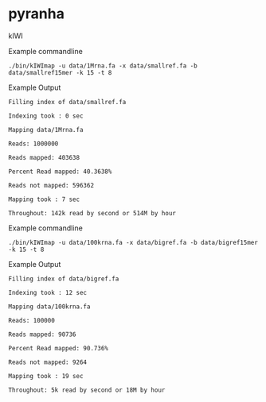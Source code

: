 # pyranha
kIWI


Example commandline

	./bin/kIWImap -u data/1Mrna.fa -x data/smallref.fa -b data/smallref15mer -k 15 -t 8
 
Example Output

	Filling index of data/smallref.fa
	
	Indexing took : 0 sec
	
	Mapping data/1Mrna.fa
	
	Reads: 1000000
	
	Reads mapped: 403638
	
	Percent Read mapped: 40.3638%
	
	Reads not mapped: 596362
	
	Mapping took : 7 sec
	
	Throughout: 142k read by second or 514M by hour


Example commandline

	./bin/kIWImap -u data/100krna.fa -x data/bigref.fa -b data/bigref15mer -k 15 -t 8 

Example Output

	Filling index of data/bigref.fa
	
	Indexing took : 12 sec
	
	Mapping data/100krna.fa
	
	Reads: 100000
	
	Reads mapped: 90736
	
	Percent Read mapped: 90.736%
	
	Reads not mapped: 9264
	
	Mapping took : 19 sec
	
	Throughout: 5k read by second or 18M by hour



